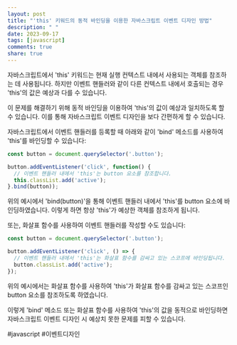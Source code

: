 ```yaml
---
layout: post
title: "'this' 키워드의 동적 바인딩을 이용한 자바스크립트 이벤트 디자인 방법"
description: " "
date: 2023-09-17
tags: [javascript]
comments: true
share: true
---
```


자바스크립트에서 'this' 키워드는 현재 실행 컨텍스트 내에서 사용되는 객체를 참조하는 데 사용됩니다. 하지만 이벤트 핸들러와 같이 다른 컨텍스트 내에서 호출되는 경우 'this'의 값은 예상과 다를 수 있습니다.

이 문제를 해결하기 위해 동적 바인딩을 이용하여 'this'의 값이 예상과 일치하도록 할 수 있습니다. 이를 통해 자바스크립트 이벤트 디자인을 보다 간편하게 할 수 있습니다.

자바스크립트에서 이벤트 핸들러를 등록할 때 아래와 같이 'bind' 메소드를 사용하여 'this'를 바인딩할 수 있습니다:

```javascript
const button = document.querySelector('.button');

button.addEventListener('click', function() {
  // 이벤트 핸들러 내에서 'this'는 button 요소를 참조합니다.
  this.classList.add('active');
}.bind(button));
```

위의 예시에서 'bind(button)'을 통해 이벤트 핸들러 내에서 'this'를 button 요소에 바인딩하였습니다. 이렇게 하면 항상 'this'가 예상한 객체를 참조하게 됩니다.

또는, 화살표 함수를 사용하여 이벤트 핸들러를 작성할 수도 있습니다:

```javascript
const button = document.querySelector('.button');

button.addEventListener('click', () => {
  // 이벤트 핸들러 내에서 'this'는 화살표 함수를 감싸고 있는 스코프에 바인딩됩니다.
  button.classList.add('active');
});
```

위의 예시에서는 화살표 함수를 사용하여 'this'가 화살표 함수를 감싸고 있는 스코프인 button 요소를 참조하도록 하였습니다.

이렇게 'bind' 메소드 또는 화살표 함수를 사용하여 'this'의 값을 동적으로 바인딩하면 자바스크립트 이벤트 디자인 시 예상치 못한 문제를 피할 수 있습니다.

#javascript #이벤트디자인